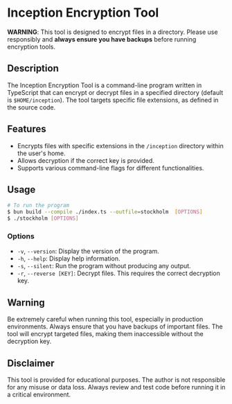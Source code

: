 # Inception Encryption Tool

**WARNING**: This tool is designed to encrypt files in a directory. Please use responsibly and **always ensure you have backups** before running encryption tools.

## Description

The Inception Encryption Tool is a command-line program written in TypeScript that can encrypt or decrypt files in a specified directory (default is `$HOME/inception`). The tool targets specific file extensions, as defined in the source code.

## Features

- Encrypts files with specific extensions in the `/inception` directory within the user's home.
- Allows decryption if the correct key is provided.
- Supports various command-line flags for different functionalities.

## Usage

```bash
# To run the program
$ bun build --compile ./index.ts --outfile=stockholm  [OPTIONS]
$ ./stockholm [OPTIONS]
```

### Options

- `-v`, `--version`: Display the version of the program.
- `-h`, `--help`: Display help information.
- `-s`, `--silent`: Run the program without producing any output.
- `-r`, `--reverse [KEY]`: Decrypt files. This requires the correct decryption key.

## Warning

Be extremely careful when running this tool, especially in production environments. Always ensure that you have backups of important files. The tool will encrypt targeted files, making them inaccessible without the decryption key.

## Disclaimer

This tool is provided for educational purposes. The author is not responsible for any misuse or data loss. Always review and test code before running it in a critical environment.